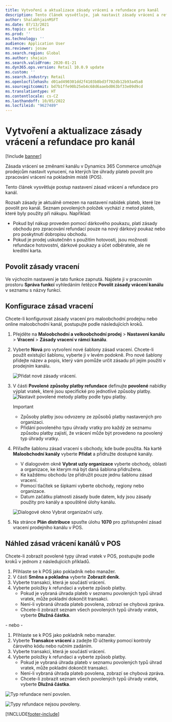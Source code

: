 ```yaml
---
title: Vytvoření a aktualizace zásady vrácení a refundace pro kanál
description: Tento článek vysvětluje, jak nastavit zásady vrácení a refundace pro kanál.
author: ShalabhjainMSFT
ms.date: 07/13/2021
ms.topic: article
ms.prod: ''
ms.technology: ''
audience: Application User
ms.reviewer: josaw
ms.search.region: Global
ms.author: shajain
ms.search.validFrom: 2020-01-21
ms.dyn365.ops.version: Retail 10.0.9 update
ms.custom: ''
ms.search.industry: Retail
ms.openlocfilehash: d01ad490301dd2f4103b8bd3f702db12b93a45a8
ms.sourcegitcommit: bd7b1ffe90b25eb4c68d6aaebd063bf33e09d9cd
ms.translationtype: HT
ms.contentlocale: cs-CZ
ms.lasthandoff: 10/05/2022
ms.locfileid: "9627489"
---
```

# <a name="create-and-update-a-returns-and-refunds-policy-for-a-channel"></a>Vytvoření a aktualizace zásady vrácení a refundace pro kanál

[!include [banner](includes/banner.md)]

Zásada vrácení se změnami kanálu v Dynamics 365 Commerce umožňuje prodejcům nastavit vynucení, na kterých lze úhrady plateb povolit pro zpracování vrácení na pokladním místě (POS).  

Tento článek vysvětluje postup nastavení zásad vrácení a refundace pro kanál.

Rozsah zásady je aktuálně omezen na nastavení nabídek plateb, které lze povolit pro kanál. Seznam povolených položek vychází z metod plateb, které byly použity při nákupu. Například:

- Pokud byl nákup proveden pomocí dárkového poukazu, platí zásady obchodu pro zpracování refundací pouze na nový dárkový poukaz nebo pro poskytnutí dobropisu obchodu. 
- Pokud je prodej uskutečněn s použitím hotovosti, jsou možnosti refundace hotovostní, dárkové poukazy a účet odběratele, ale ne kreditní karta. 

## <a name="enable-return-policy"></a>Povolit zásady vracení

Ve výchozím nastavení je tato funkce zapnutá. Najdete ji v pracovním prostoru **Správa funkcí** vyhledáním řetězce **Povolit zásady vrácení kanálu** v seznamu s názvy funkcí.


## <a name="configure-return-policy"></a>Konfigurace zásad vracení

Chcete-li konfigurovat zásady vracení pro maloobchodní prodejnu nebo online maloobchodní kanál, postupujte podle následujících kroků.

1. Přejděte na **Maloobchodní a velkoobchodní prodej** \> **Nastavení kanálu** \> **Vracení** \> **Zásady vracení v rámci kanálu**.

1. Vyberte **Nová** pro vytvoření nové šablony zásad vracení. Chcete-li použít existující šablonu, vyberte ji v levém podokně. Pro nové šablony přidejte název a popis, který vám pomůže určit zásadu při jejím použití v prodejním kanálu.

   ![Přidat nové zásady vrácení.](media/Return-policy-page1.png)
     
   
1. V části **Povolené způsoby platby refundace** definujte **povolené** nabídky výplat vratek, které jsou specifické pro jednotlivé způsoby platby.
   ![Nastavit povolené metody platby podle typu platby.](media/Return-policy-page2.png)
   
    > [!IMPORTANT]
    > - Způsoby platby jsou odvozeny ze způsobů platby nastavených pro organizaci.
    > - Přidání povoleného typu úhrady vratky pro každý ze seznamu způsobu platby zajistí, že vrácení může být provedeno na povolený typ úhrady vratky.
    
1. Přiřaďte šablonu zásad vracení s obchody, kde bude použita. Na kartě **Maloobchodní kanály** vyberte **Přidat** a přidružte dostupné kanály. 

    - V dialogovém okně **Vybrat uzly organizace** vyberte obchody, oblasti a organizace, ke kterým má být daná šablona přidružena.
    - Ke každému obchodu lze přidružit pouze jednu šablonu zásad vracení.
    - Pomocí tlačítek se šipkami vyberte obchody, regiony nebo organizace.
    - Datum začátku platnosti zásady bude datem, kdy jsou zásady použity pro kanály a spouštěné úlohy kanálu. 

    ![Dialogové okno Vybrat organizační uzly.](media/Return-policy-page3.png)

1. Na stránce **Plán distribuce** spusťte úlohu **1070** pro zpřístupnění zásad vracení prodejního kanálu v POS.

## <a name="preview-the-channel-return-policy-in-the-pos"></a>Náhled zásad vrácení kanálů v POS

Chcete-li zobrazit povolené typy úhrad vratek v POS, postupujte podle kroků v jednom z následujících příkladů.

1. Přihlaste se k POS jako pokladník nebo manažer.
1. V části **Směna a pokladna** vyberte **Zobrazit deník**.
1. Vyberte transakci, která je součástí vrácení. 
1. Vyberte položky k refundaci a vyberte způsob platby.  
    - Pokud je vybraná úhrada plateb v seznamu povolených typů úhrad vratek, může pokladní dokončit transakci.
    - Není-li vybraná úhrada plateb povolena, zobrazí se chybová zpráva.
    - Chcete-li zobrazit seznam všech povolených typů úhrady vratek, vyberte **Dlužná částka**.

- nebo -

1. Přihlaste se k POS jako pokladník nebo manažer.
1. Vyberte **Transakce vrácení** a zadejte ID účtenky pomocí kontroly čárového kódu nebo ručním zadáním. 
1. Vyberte transakci, která je součástí vrácení. 
1. Vyberte položky k refundaci a vyberte způsob platby.  
    - Pokud je vybraná úhrada plateb v seznamu povolených typů úhrad vratek, může pokladní dokončit transakci.
    - Není-li vybraná úhrada plateb povolena, zobrazí se chybová zpráva.
    - Chcete-li zobrazit seznam všech povolených typů úhrady vratek, vyberte **Dlužná částka**.

![Typ refundace není povolen.](media/Return-policy-page6.png)



![Typy refundace nejsou povoleny.](media/Return-policy-page5.png)


[!INCLUDE[footer-include](../includes/footer-banner.md)]
